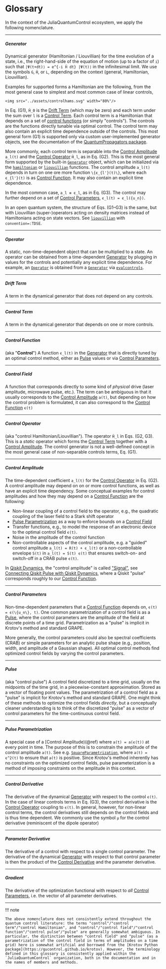 # Glossary

In the context of the JuliaQuantumControl ecosystem, we apply the following nomenclature.

----

##### Generator

Dynamical generator (Hamiltonian / Liouvillian) for the time evolution of a state, i.e., the right-hand-side of the equation of motion (up to a factor of ``i``) such that ``|Ψ(t+dt)⟩ = e^{-i Ĥ dt} |Ψ(t)⟩`` in the infinitesimal limit. We use the symbols ``G``, ``Ĥ``, or ``L``, depending on the context (general, Hamiltonian, Liouvillian).

Examples for supported forms a Hamiltonian are the following, from the most general case to simplest and most common case of linear controls,

```@raw html
<img src="../assets/controlhams.svg" width="80%"/>
```

In Eq. (G1), ``Ĥ_0`` is the [Drift Term](@ref) (which may be zero) and each term under the sum over ``l`` is a [Control Term](@ref). Each control term is a Hamiltonian that depends on a set of [control functions](#Control-Function) (or simply "controls"). The controls are the functions directly tunable via optimal control.
The control term may also contain an explicit time dependence outside of the controls. This most general form (G1) is supported only via custom user-implemented generator objects, see the documentation of the [QuantumPropagators package](https://juliaquantumcontrol.github.io/QuantumPropagators.jl/stable/).

More commonly, each control term is separable into the [Control Amplitude](@ref) ``a_l(t)`` and the [Control Operator](@ref) ``Ĥ_l``, as in Eq. (G2). This is the most general form supported by the built-in [`Generator`](@ref) object, which can be initialized via the [`hamiltonian`](@ref) or [`liouvillian`](@ref) functions. The control amplitude ``a_l(t)`` depends in turn on one ore more function ``\{ϵ_{l'}(t)\}``, where each ``ϵ_{l'}(t)`` is as [Control Function](@ref). It may also contain an explicit time dependence.

In the most common case, ``a_l ≡ ϵ_l``, as in Eq. (G3). The control may further depend on a set of [Control Parameters](@ref), ``ϵ_l(t) = ϵ_l({u_n})``.

In an open quantum system, the structure of Eqs. (G1–G3) is the same, but with Liouvillian (super-)operators acting on density matrices instead of Hamiltonians acting on state vectors. See [`liouvillian`](@ref) with `convention=:TDSE`.


----

##### Operator

A static, non-time-dependent object that can be multiplied to a state. An operator can be obtained from a time-dependent [Generator](@ref) by plugging in values for the controls and potentially any explicit time dependence. For example, an [`Operator`](@ref) is obtained from a [`Generator`](@ref) via [`evalcontrols`](@ref).

----

##### Drift Term

A term in the dynamical generator that does not depend on any controls.

----

##### Control Term

A term in the dynamical generator that depends on one or more controls.

----

##### Control Function

(aka "**Control**") A function ``ϵ_l(t)`` in the [Generator](@ref) that is directly tuned by an optimal control method, either as [Pulse](@ref) values or via [Control Parameters](@ref).

----

##### Control Field

A function that corresponds directly to some kind of *physical* drive (laser amplitude, microwave pulse, etc.). The term can be ambiguous in that it usually corresponds to the [Control Amplitude](@ref) ``a(t)``, but depending on how the control problem is formulated, it can also correspond to the [Control Function](@ref) ``ϵ(t)``

----

##### Control Operator

(aka "control Hamiltonian/Liouvillian"). The operator ``Ĥ_l`` in Eqs. (G2, G3). This is a *static* operator which forms the [Control Term](@ref) together with a [Control Amplitude](@ref). The control generator is not a well-defined concept in the most general case of non-separable controls terms, Eq. (G1).


----


##### Control Amplitude

The time-dependent coefficient ``a_l(t)`` for the [Control Operator](@ref) in Eq. (G2). A control amplitude may depend on on or more control functions, as well as have an explicit time dependency. Some conceptual examples for control amplitudes and how they may depend on a [Control Function](@ref) are the following:

* Non-linear coupling of a control field to the operator, e.g., the quadratic coupling of the laser field to a Stark shift operator
* [Pulse Parametrization](@ref) as a way to enforce bounds on a [Control Field](@ref)
* Transfer functions, e.g., to model the response of an electronic device to the optimal control field ``ϵ(t)``.
* Noise in the amplitude of the control function
* Non-controllable aspects of the control amplitude, e.g. a "guided" control amplitude ``a_l(t) = R(t) + ϵ_l(t)`` or a non-controllable envelope ``S(t)`` in ``a_l(t) = S(t) ϵ(t)`` that ensures switch-on- and switch-off in a CRAB pulse `ϵ(t)`.

In [Qiskit Dynamics](https://qiskit.org/documentation/dynamics/index.html), the "control amplitude" is called ["Signal"](https://qiskit.org/documentation/dynamics/apidocs/signals.html), see [Connecting Qiskit Pulse with Qiskit Dynamics](https://qiskit.org/documentation/dynamics/tutorials/qiskit_pulse.html), where a Qiskit "pulse" corresponds roughly to our [Control Function](@ref).


----

##### Control Parameters

Non-time-dependent parameters that a [Control Function](@ref) depends on, ``ϵ(t) = ϵ(\{u_n\}, t)``. One common parametrization of a control field is as a [Pulse](@ref), where the control parameters are the amplitude of the field at discrete points of a time grid. Parametrization as a "pulse" is implicit in Krotov's method and standard GRAPE.

More generally, the control parameters could also be spectral coefficients (CRAB) or simple parameters for an analytic pulse shape (e.g., position, width, and amplitude of a Gaussian shape). All optimal control methods find optimized control fields by varying the control parameters.

----

##### Pulse

(aka "control pulse") A control field discretized to a time grid, usually on the midpoints of the time grid, in a piecewise-constant approximation. Stored as a vector of floating point values. The parametrization of a control field as a "pulse" is implicit for Krotov's method and standard GRAPE. One might think of these methods to optimize the control fields *directly*, but a conceptually cleaner understanding is to think of the discretized "pulse" as a vector of control parameters for the time-continuous control field.


----

##### Pulse Parametrization

A special case of a [Control Amplitude)(@ref) where ``a(t) = a(ϵ(t))`` at every point in time. The purpose of this is to constrain the amplitude of the control amplitude ``a(t)``. See e.g. [`SquareParametrization`](@ref), where ``a(t) = ϵ^2(t)`` to ensure that ``a(t)`` is positive. Since Krotov's method inherently has no constraints on the optimized control fields, pulse parameterization is a method of imposing constraints on the amplitude in this context.

----

##### Control Derivative

The derivative of the dynamical [Generator](@ref) with respect to the control ``ϵ(t)``. In the case of linear controls terms in Eq. (G3), the control derivative is the [Control Operator](@ref) coupling to ``ϵ(t)``. In general, however, for non-linear control terms, the control derivatives still depends on the control fields and is thus time dependent. We commonly use the symbol ``μ`` for the control derivative (reminiscent of the dipole operator)

----

##### Parameter Derivative

The derivative of a control with respect to a single control parameter. The derivative of the dynamical [Generator](@ref) with respect to that control parameter is then the product of the [Control Derivative](@ref) and the parameter derivative.

----

##### Gradient


The derivative of the optimization functional with respect to *all* [Control Parameters](@ref), i.e. the vector of all parameter derivatives.

----

!!! note

    The above nomenclature does not consistently extend throughout the quantum control literature: the terms "control"/"control term"/"control Hamiltonian", and "control"/"control field"/"control function"/"control pulse"/"pulse" are generally somewhat ambiguous. In particular, the distinction between "control field" and "pulse" (as a parametrization of the control field in terms of amplitudes on a time grid) here is somewhat artifcial and borrowed from the [Krotov Python package](https://qucontrol.github.io/krotov). However, the terminology defined in this glossary is consistently applied within the `JuliaQuantumControl` organization, both in the documentation and in the names of members and methods.
